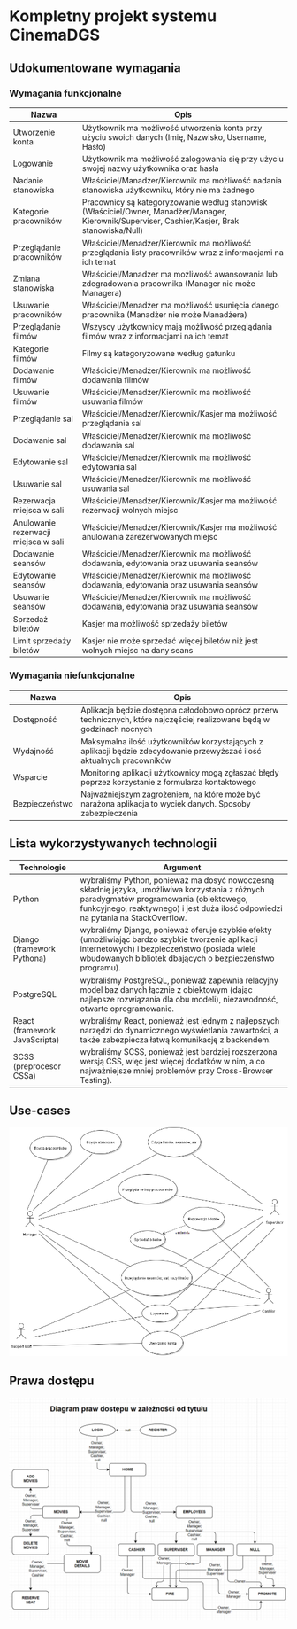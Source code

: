 # Kompletny projekt systemu CinemaDGS

## Udokumentowane wymagania
### Wymagania funkcjonalne
|               Nazwa                 |               Opis                |
|-------------------------------------|-----------------------------------|
|Utworzenie konta                     |Użytkownik ma możliwość utworzenia konta przy użyciu swoich danych (Imię, Nazwisko, Username, Hasło)
|Logowanie                            |Użytkownik ma możliwość zalogowania się przy użyciu swojej nazwy użytkownika oraz hasła
|Nadanie stanowiska                   |Właściciel/Manadżer/Kierownik ma możliwość nadania stanowiska użytkowniku, który nie ma żadnego
|Kategorie pracowników                |Pracownicy są kategoryzowanie według stanowisk (Właściciel/Owner, Manadżer/Manager, Kierownik/Superviser, Cashier/Kasjer, Brak stanowiska/Null)
|Przeglądanie pracowników             |Właściciel/Menadżer/Kierownik ma możliwość przeglądania listy pracowników wraz z informacjami na ich temat
|Zmiana stanowiska                    |Właściciel/Manadżer ma możliwość awansowania lub zdegradowania pracownika (Manager nie może Managera)
|Usuwanie pracowników                 |Właściciel/Menadżer ma możliwość usunięcia danego pracownika (Manadżer nie może Manadżera)
|Przeglądanie filmów                  |Wszyscy użytkownicy mają możliwość przeglądania filmów wraz z informacjami na ich temat
|Kategorie filmów                     |Filmy są kategoryzowane według gatunku
|Dodawanie filmów                     |Właściciel/Menadżer/Kierownik ma możliwość dodawania filmów
|Usuwanie filmów                      |Właściciel/Menadżer/Kierownik ma możliwość usuwania filmów
|Przeglądanie sal                     |Właściciel/Menadżer/Kierownik/Kasjer ma możliwość przeglądania sal
|Dodawanie sal                        |Właściciel/Menadżer/Kierownik ma możliwość dodawania sal
|Edytowanie sal                       |Właściciel/Menadżer/Kierownik ma możliwość edytowania sal
|Usuwanie sal                         |Właściciel/Menadżer/Kierownik ma możliwość usuwania sal
|Rezerwacja miejsca w sali            |Właściciel/Menadżer/Kierownik/Kasjer ma możliwość rezerwacji wolnych miejsc
|Anulowanie rezerwacji miejsca w sali |Właściciel/Menadżer/Kierownik/Kasjer ma możliwość anulowania zarezerwowanych miejsc
|Dodawanie seansów                    |Właściciel/Menadżer/Kierownik ma możliwość dodawania, edytowania oraz usuwania seansów
|Edytowanie seansów                   |Właściciel/Menadżer/Kierownik ma możliwość dodawania, edytowania oraz usuwania seansów
|Usuwanie seansów                     |Właściciel/Menadżer/Kierownik ma możliwość dodawania, edytowania oraz usuwania seansów
|Sprzedaż biletów                     |Kasjer ma możliwość sprzedaży biletów
|Limit sprzedaży biletów              |Kasjer nie może sprzedać więcej biletów niż jest wolnych miejsc na dany seans
### Wymagania niefunkcjonalne
|               Nazwa                 |               Opis                |
|-------------------------------------|-----------------------------------|
|Dostępność                           |Aplikacja będzie dostępna całodobowo oprócz przerw technicznych, które najczęściej realizowane będą  w godzinach nocnych
|Wydajność                            |Maksymalna ilość użytkowników korzystających z aplikacji będzie zdecydowanie przewyższać ilość aktualnych pracowników
|Wsparcie                             |Monitoring aplikacji użytkownicy mogą zgłaszać błędy poprzez korzystanie z formularza kontaktowego
|Bezpieczeństwo                       |Najważniejszym zagrożeniem, na które może być narażona aplikacja to wyciek danych. Sposoby zabezpieczenia
## Lista wykorzystywanych technologii
|             Technologie             |            Argument               |
|-------------------------------------|-----------------------------------|
|Python                               |wybraliśmy Python, ponieważ ma dosyć nowoczesną składnię języka, umożliwiwa korzystania z różnych paradygmatów programowania (obiektowego, funkcyjnego, reaktywnego) i jest duża ilość odpowiedzi na pytania na StackOverflow.
|Django (framework Pythona)           |wybraliśmy Django, ponieważ oferuje szybkie efekty (umożliwiając bardzo szybkie tworzenie aplikacji internetowych) i bezpieczeństwo (posiada wiele wbudowanych bibliotek dbających o bezpieczeństwo programu).
|PostgreSQL                           |wybraliśmy PostgreSQL, ponieważ zapewnia relacyjny model baz danych łącznie z obiektowym (dając najlepsze rozwiązania dla obu modeli), niezawodność, otwarte oprogramowanie.
|React (framework JavaScripta)        |wybraliśmy React, ponieważ jest jednym z najlepszych narzędzi do dynamicznego wyświetlania zawartości, a także zabezpiecza łatwą komunikację z backendem.
|SCSS (preprocesor CSSa)              |wybraliśmy SCSS, ponieważ jest bardziej rozszerzona wersją CSS, więc jest więcej dodatków w nim, a co najważniejsze mniej problemów przy Cross-Browser Testing).
## Use-cases
![This is a alt text.](useCase.png)
## Prawa dostępu
![This is a alt text.](prawa-dostepu-diagram.png)
